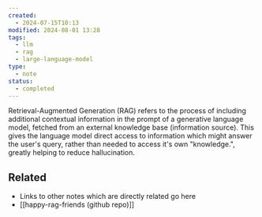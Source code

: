 ```yaml
---
created:
  - 2024-07-15T10:13
modified: 2024-08-01 13:28
tags:
  - llm
  - rag
  - large-language-model
type:
  - note
status:
  - completed
---
```

Retrieval-Augmented Generation (RAG) refers to the process of including additional contextual information in the prompt of a generative language model, fetched from an external knowledge base (information source). This gives the language model direct access to information which might answer the user's query, rather than needed to access it's own "knowledge.", greatly helping to reduce hallucination.
## Related

* Links to other notes which are directly related go here
* [[happy-rag-friends (github repo)]]